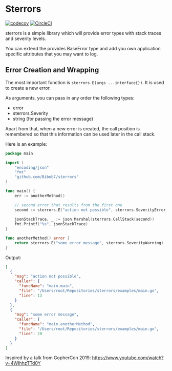 # Sterrors

[![codecov](https://codecov.io/gh/Bibob7/sterrors/branch/main/graph/badge.svg?token=2LURD0VD9X)](https://codecov.io/gh/Bibob7/sterrors)
[![CircleCI](https://circleci.com/gh/Bibob7/sterrors/tree/main.svg?style=svg)](https://circleci.com/gh/Bibob7/sterrors/tree/main)

sterrors is a simple library which will provide error types with stack traces and severity levels.

You can extend the provides BaseError type and add you own application specific attributes that you may want to log.

## Error Creation and Wrapping

The most important function is `sterrors.E(args ...interface{})`. It is used to create a new error.

As arguments, you can pass in any order the following types:

- error
- sterrors.Severity
- string (for passing the error message)

Apart from that, when a new error is created, the call position is remembered so that this information can
be used later in the call stack.

Here is an example:

```go
package main

import (
	"encoding/json"
	"fmt"
	"github.com/Bibob7/sterrors"
)

func main() {
	err := anotherMethod()

	// second error that results from the first one
	second := sterrors.E("action not possible", sterrors.SeverityError, err)
	
	jsonStackTrace, _ := json.Marshal(sterrors.CallStack(second))
	fmt.Printf("%s", jsonStackTrace)
}

func anotherMethod() error {
	return sterrors.E("some error message", sterrors.SeverityWarning)
}

```

Output:

```json
[
  {
    "msg": "action not possible",
    "caller": {
      "funcName": "main.main",
      "file": "/Users/root/Repositories/sterrors/examples/main.go",
      "line": 13
    }
  },
  {
    "msg": "some error message",
    "caller": {
      "funcName": "main.anotherMethod",
      "file": "/Users/root/Repositories/sterrors/examples/main.go",
      "line": 20
    }
  }
]
```

Inspired by a talk from GopherCon 2019: https://www.youtube.com/watch?v=4WIhhzTTd0Y